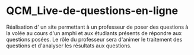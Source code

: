 # QCM_Live-de-questions-en-ligne
Réalisation d' un site permettant à un professeur de poser des questions à la volée au cours d'un amphi et aux étudiants présents de répondre aux questions posées. Le rôle du professeur sera d'animer le traitement des questions et d'analyser les résultats aux questions.
